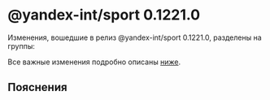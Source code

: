 # @yandex-int/sport 0.1221.0

<!-- ЧЕЛОВЕЧЕСКОЕ ВСТУПЛЕНИЕ -->

Изменения, вошедшие в релиз @yandex-int/sport 0.1221.0, разделены на группы:

Все важные изменения подробно описаны [ниже](#Пояснения).

## Пояснения

